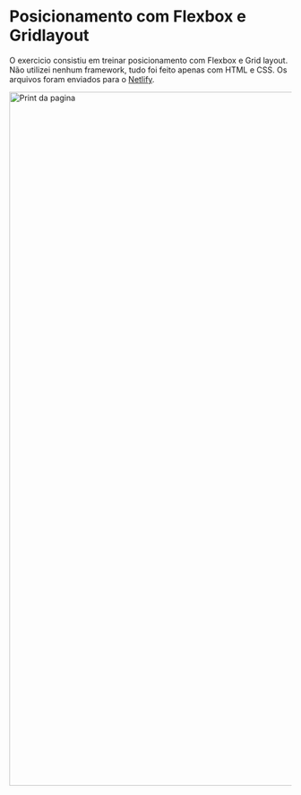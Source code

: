 <h1> Posicionamento com Flexbox e Gridlayout </h1>
<p> O exercicio consistiu em treinar posicionamento com Flexbox e Grid layout. Não utilizei nenhum framework, tudo foi feito apenas com HTML e CSS. Os arquivos foram enviados para o <a href= "https://flexboxegridlayout.netlify.app" target= "_blank">Netlify</a>. <br> </p>
<img width="1240" alt="Print da pagina" src="https://github.com/owilliangoncalves/front-end/assets/118922633/83a23fd7-22ea-4ca3-bb1a-0dca3189052e">

